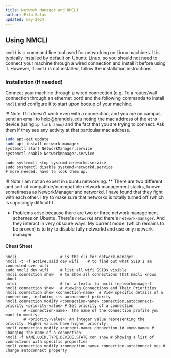 ```yaml
---
title: Network Manager and NMCLI
author: Pito Salas
updated: may-2024
---
```


## Using NMCLI
 
`nmcli` is a command line tool used for networking on Linux machines. It is typically installed by default on Ubuntu Linux, so you should not need to connect your machine through 
 a wired connection and install it before using it. However, if `nmcli` is not installed, follow the installation instructions.
 
### Installation (If needed)
 
 Connect your machine through a wired connection (e.g. To a router/wall connection through an ethernet port) and the following commands to install `nmcli` and configure it to start upon bootup of your machine.

 !!! Note: 
     If it doesn't work even with a connection, and you are on campus, send an email to help@brandeis.edu noting the mac address of the `eth0` device (using `ip link show`) and the fact that you are trying to connect. Ask them if they see any activity at that particular mac address.
 
 ```bash title="Install and run network manager"
 sudo apt-get update
 sudo apt install network-manager
 systemctl start NetworkManager.service
 systemctl enable NetworkManager.service
 ```

``` title="Make sure networkd is disabled"
sudo systemctl stop systemd-networkd.service
sudo systemctl disable systemd-networkd.service
# more needed, have to look them up.
```

!!! Note
    I am not an expert in ubuntu networking. ** There are two different and sort of compatible/incompatible network management stacks, known sometimesa as NeworkManager and networkd. I have found that they fight with each other. I try to make sure that networkd is totally turned off (which is suprisingly difficult!)

* Problems arise because there are two or three network management schemes on Ubuntu. There's `networkd` and there's `network-manager`. And they interact in very obscure ways. My current model (which remains to be proven) is to try to disable fully networkd and use only network-manager.

#### Cheat Sheet

```title="nmcli cheat sheet"
nmcli                   # is the cli for network-manager.
nmcli -t -f active,ssid dev wifi    # to find out what SSID I am connected over wifi
sudo nmcli dev wifi     # list all wifi SSIDs visible
nmcli connection show   # to show all connections that nmcli knows about
nmtui                   # for a textui to nmcli (networkmanager)
nmcli connection show   # Viewing Connections and Their Priorities
nmcli connection show <connection-name>` # View specific details of a connection, including its autoconnect priority
nmcli connection modify <connection-name> connection.autoconnect-priority <priority-value> # Set priority of a connection
        # <connection-name>: The name of the connection profile you want to modify.
        # <priority-value>: An integer value representing the priority. Higher values have higher priority.
nmcli connection modify <current-name> connection.id <new-name> # Changing the name of a connection:
nmcli -f NAME,UUID,TYPE,DEVICE,STATE con show # Showing a list of connections with specific properties
nmcli connection modify <connection-name> connection.autoconnect yes # Change autoconnect property
```
